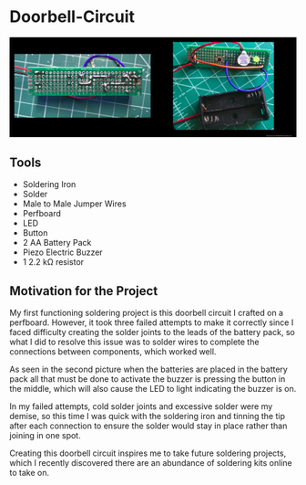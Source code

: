 <h1> Doorbell-Circuit</h1>

<img src="DBTgallery.png">

<h2>Tools</h2>
<ul>
  <li>Soldering Iron</li>
  <li>Solder</li>
  <li>Male to Male Jumper Wires</li>
  <li>Perfboard</li>
  <li>LED</li>
  <li>Button</li>
  <li>2 AA Battery Pack</li>
  <li>Piezo Electric Buzzer</li>
  <li>1 2.2 k<span>&#8486;</span> resistor</li>
</ul>  

<h2>Motivation for the Project</h2>

My first functioning soldering project is this doorbell circuit I crafted on a perfboard. However, it took three failed attempts to make it correctly since I faced difficulty creating the solder joints to the leads of the battery pack, so what I did to resolve this issue was to solder wires to complete the connections between components, which worked well. 

As seen in the second picture when the batteries are placed in the battery pack all that must be done to activate the buzzer is pressing the button in the middle, which will also cause the LED to light indicating the buzzer is on. 

In my failed attempts, cold solder joints and excessive solder were my demise, so this time I was quick with the soldering iron and tinning the tip after each connection to ensure the solder would stay in place rather than joining in one spot. 

Creating this doorbell circuit inspires me to take future soldering projects, which I recently discovered there are an abundance of soldering kits online to take on.

